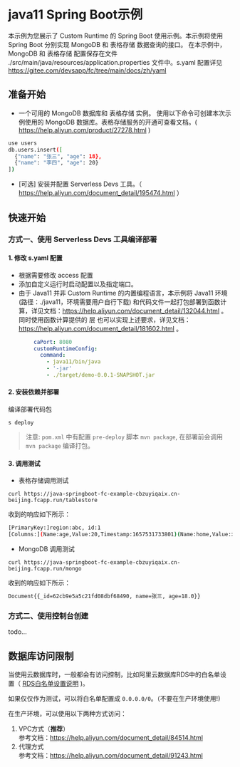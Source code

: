 # java11 Spring Boot示例

本示例为您展示了 Custom Runtime 的 Spring Boot 使用示例。本示例将使用 Spring Boot 分别实现 MongoDB 和 表格存储 数据查询的接口。
在本示例中，MongoDB 和 表格存储 配置保存在文件 ./src/main/java/resources/application.properties 文件中。s.yaml 配置详见 https://gitee.com/devsapp/fc/tree/main/docs/zh/yaml 

## 准备开始
- 一个可用的 MongoDB 数据库和 表格存储 实例。
使用以下命令可创建本次示例使用的 MongoDB 数据库。表格存储服务的开通可查看文档。( https://help.aliyun.com/product/27278.html )
```bash
use users
db.users.insert([
  {"name": "张三", "age": 18},
  {"name": "李四", "age": 20}
])
```


- [可选] 安装并配置 Serverless Devs 工具。（ https://help.aliyun.com/document_detail/195474.html ）

## 快速开始
### 方式一、使用 Serverless Devs 工具编译部署

#### 1. 修改 s.yaml 配置
- 根据需要修改 access 配置
- 添加自定义运行时启动配置以及指定端口。
- 由于 Java11 并非 Custom Runtime 的内置编程语言，本示例将 Java11 环境 (路径：./java11，环境需要用户自行下载) 和代码文件一起打包部署到函数计算，详见文档：https://help.aliyun.com/document_detail/132044.html 。
同时使用函数计算提供的 层 也可以实现上述要求，详见文档：https://help.aliyun.com/document_detail/181602.html 。

```yaml
        caPort: 8080
        customRuntimeConfig:
          command:
            - java11/bin/java
            - '-jar'
            - ./target/demo-0.0.1-SNAPSHOT.jar
```

#### 2. 安装依赖并部署

编译部署代码包
```shell
s deploy
```
> 注意: `pom.xml` 中有配置 `pre-deploy` 脚本 `mvn package`, 在部署前会调用 `mvn package` 编译打包。

#### 3. 调用测试

- 表格存储调用测试

```shell
curl https://java-springboot-fc-example-cbzuyiqaix.cn-beijing.fcapp.run/tablestore
```

收到的响应如下所示：

```bash
[PrimaryKey:]region:abc, id:1
[Columns:](Name:age,Value:20,Timestamp:1657531733801)(Name:home,Value:北京,Timestamp:1657618107569)(Name:name,Value:张三,Timestamp:1657531733801)
```

- MongoDB 调用测试
```shell
curl https://java-springboot-fc-example-cbzuyiqaix.cn-beijing.fcapp.run/mongo
```
收到的响应如下所示：

```bash
Document{{_id=62cb9e5a5c21fd08dbf68490, name=张三, age=18.0}}   
```

### 方式二、使用控制台创建
todo...

## 数据库访问限制
当使用云数据库时，一般都会有访问控制，比如阿里云数据库RDS中的白名单设置（ [RDS白名单设置说明](https://help.aliyun.com/document_detail/43185.html?spm=5176.19908528.help.dexternal.6c721450iLu0jH) )。

如果仅仅作为测试，可以将白名单配置成 `0.0.0.0/0`。（不要在生产环境使用!)

在生产环境，可以使用以下两种方式访问：

1. VPC方式（**推荐**） <br>
   参考文档：https://help.aliyun.com/document_detail/84514.html
2. 代理方式<br>
   参考文档：https://help.aliyun.com/document_detail/91243.html

